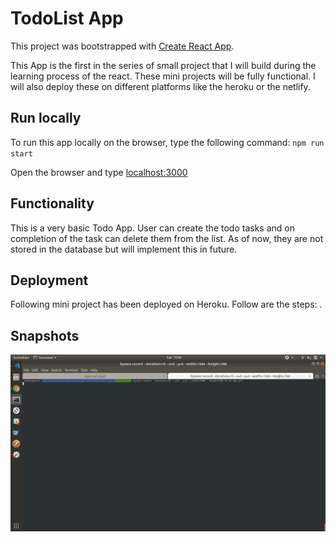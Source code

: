 # TodoList App
This project was bootstrapped with [Create React App](https://github.com/facebook/create-react-app).

This App is the first in the series of small project that I will build during the learning process of the react. These mini projects will be fully functional. I will also deploy these on different platforms like the heroku or the netlify.

## Run locally
To run this app locally on the browser, type the following command: `npm run start`

Open the browser and type [localhost:3000](http://localhost:3000)

## Functionality
This is a very basic Todo App. User can create the todo tasks and on completion of the task can delete them from the list. As of now, they are not stored in the database but will implement this in future.

## Deployment
Following mini project has been deployed on Heroku. Follow are the steps:
    .
## Snapshots
![Demo Gif](gif/to-do-app.gif)
